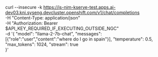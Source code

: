 curl --insecure -k https://is-nim-kserve-test.apps.ai-dev03.kni.syseng.devcluster.openshift.com/v1/chat/completions \
  -H "Content-Type: application/json" \
  -H "Authorization: Bearer $API_KEY_REQUIRED_IF_EXECUTING_OUTSIDE_NGC" \
  -d '{
    "model": "llama-2-7b-chat",
    "messages": [{"role":"user","content":"where do I go in spain"}],
    "temperature": 0.5,   
    "max_tokens": 1024,
    "stream": true                
  }'